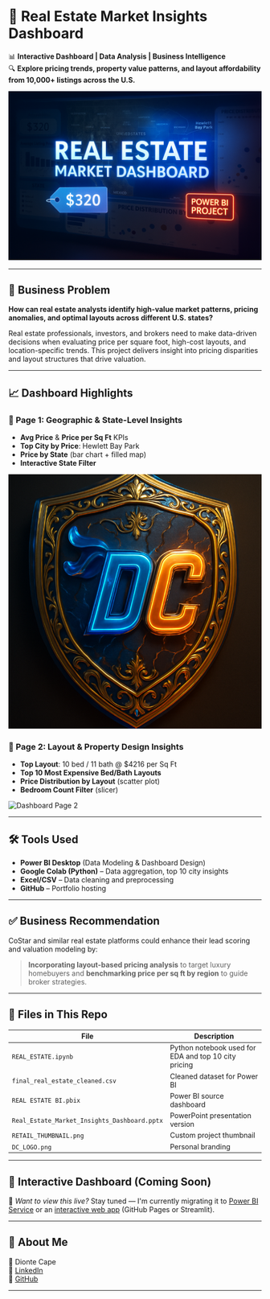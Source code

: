 # 🏡 Real Estate Market Insights Dashboard

📊 **Interactive Dashboard | Data Analysis | Business Intelligence**  
🔍 **Explore pricing trends, property value patterns, and layout affordability from 10,000+ listings across the U.S.**

![RETAIL_THUMBNAIL](RETAIL_THUMBNAIL.png)

---

## 🔎 Business Problem

**How can real estate analysts identify high-value market patterns, pricing anomalies, and optimal layouts across different U.S. states?**

Real estate professionals, investors, and brokers need to make data-driven decisions when evaluating price per square foot, high-cost layouts, and location-specific trends. This project delivers insight into pricing disparities and layout structures that drive valuation.

---

## 📈 Dashboard Highlights

### 🔹 Page 1: Geographic & State-Level Insights
- **Avg Price** & **Price per Sq Ft** KPIs
- **Top City by Price**: Hewlett Bay Park
- **Price by State** (bar chart + filled map)
- **Interactive State Filter**

![Dashboard Page 1](Screenshot%202025-06-08%20184928.png)

### 🔹 Page 2: Layout & Property Design Insights
- **Top Layout**: 10 bed / 11 bath @ $4216 per Sq Ft
- **Top 10 Most Expensive Bed/Bath Layouts**
- **Price Distribution by Layout** (scatter plot)
- **Bedroom Count Filter** (slicer)

![Dashboard Page 2](Screenshot%202025-06-08%20182012.png)

---

## 🛠 Tools Used

- **Power BI Desktop** (Data Modeling & Dashboard Design)
- **Google Colab (Python)** – Data aggregation, top 10 city insights
- **Excel/CSV** – Data cleaning and preprocessing
- **GitHub** – Portfolio hosting

---

## ✅ Business Recommendation

CoStar and similar real estate platforms could enhance their lead scoring and valuation modeling by:
> **Incorporating layout-based pricing analysis** to target luxury homebuyers and **benchmarking price per sq ft by region** to guide broker strategies.

---

## 📂 Files in This Repo

| File | Description |
|------|-------------|
| `REAL_ESTATE.ipynb` | Python notebook used for EDA and top 10 city pricing |
| `final_real_estate_cleaned.csv` | Cleaned dataset for Power BI |
| `REAL ESTATE BI.pbix` | Power BI source dashboard |
| `Real_Estate_Market_Insights_Dashboard.pptx` | PowerPoint presentation version |
| `RETAIL_THUMBNAIL.png` | Custom project thumbnail |
| `DC_LOGO.png` | Personal branding |

---

## 🚀 Interactive Dashboard (Coming Soon)

🔗 *Want to view this live?* Stay tuned — I'm currently migrating it to [Power BI Service](https://app.powerbi.com) or an [interactive web app](#) (GitHub Pages or Streamlit).

---

## 💼 About Me

📌 Dionte Cape  
🔗 [LinkedIn](https://www.linkedin.com/in/dionte-capleton-54074524a/)  
🔗 [GitHub](https://github.com/Dionte18Cape)

---

